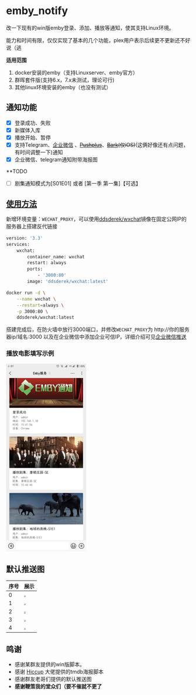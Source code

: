 # emby_notify
改一下现有的win版emby登录、添加、播放等通知，使其支持Linux环境。

能力和时间有限，仅仅实现了基本的几个功能，plex用户表示后续更不更新还不好说（逃

**适用范围**

1. docker安装的emby（支持Linuxserver、emby官方）
2. 群晖套件版(支持6.x，7.x未测试，理论可行)
3. 其他linux环境安装的emby（也没有测试）

## 通知功能

- [x] 登录成功、失败
- [x] 新媒体入库
- [x] 播放开始、暂停
- [x] 支持Telegram、[企业微信](https://work.weixin.qq.com/) 、~~[Pushplus](https://www.pushplus.plus/)~~、~~[Bark](https://github.com/Finb/Bark)(仅iOS)~~(这俩好像还有点问题，有时间调整一下)通知
- [x] 企业微信、telegram通知附带海报图

**TODO

- [ ] 剧集通知模式为[S01E01] 或者 [第一季 第一集]【可选】

## [使用方法](https://qliangw.notion.site/emby_notify-898e4531fa314a9bbc15613778b116f6)

新增环境变量：`WECHAT_PROXY`，可以使用[ddsderek/wxchat](https://hub.docker.com/r/ddsderek/wxchat)镜像在固定公网IP的服务器上搭建反代链接
```bash
version: '3.3'
services:
    wxchat:
        container_name: wxchat
        restart: always
        ports:
            - '3000:80'
        image: 'ddsderek/wxchat:latest'
```
```bash
docker run -d \
    --name wxchat \
    --restart=always \
    -p 3000:80 \
    ddsderek/wxchat:latest
```
搭建完成后，在防火墙中放行3000端口，并修改`WECHAT_PROXY`为 http://你的服务器ip/域名:3000
以及在企业微信中添加企业可信IP，详细介绍可见[企业微信推送](https://pt-helper.notion.site/50a7b44e255d40109bd7ad474abfeba5)

### 播放电影填写示例

   <img src="https://raw.githubusercontent.com/Qliangw/emby_notify/main/img/test1.jpg" style="zoom: 50%;" />

   





## 默认推送图

| 序号 | 展示                                                         |
| ---- | ------------------------------------------------------------ |
| 0    | <img src="https://s2.loli.net/2022/03/17/dQCgS5mhX2lBFs9.jpg" style="zoom:33%;" /> |
| 1    | <img src="https://s2.loli.net/2022/03/17/amj947HFM3I5TPl.jpg" style="zoom:33%;" /> |
| 2    | <img src="https://s2.loli.net/2022/03/17/6L9XIStKPChUHlV.jpg" style="zoom:33%;" /> |
| 3   | <img src="https://s2.loli.net/2022/03/18/TBKDNwUdmPcZ8tX.png" style="zoom:33%;" /> |
| 4    | <img src="https://s2.loli.net/2022/03/18/3wsMPkABUFyNO12.png" style="zoom:33%;" /> |



## 鸣谢

- 感谢某群友提供的win版脚本。
- 感谢 [Hiccup](https://github.com/Hiccup90) 大佬提供的tmdb海报脚本
- 感谢群友老哥们提供的默认推送图
- **感谢鞭策我的堂众们（要不催就不更了**

